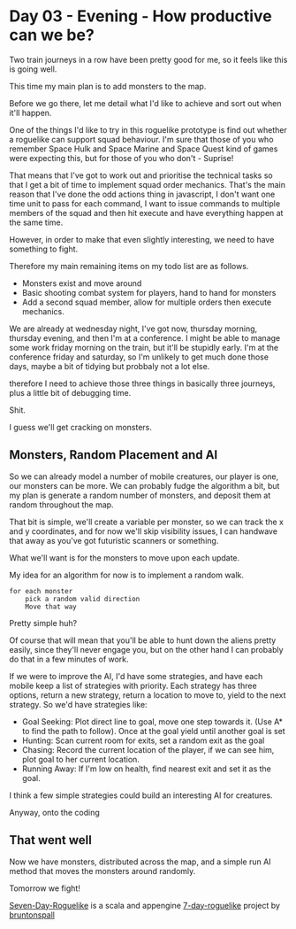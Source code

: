 # Day 03 - Evening - How productive can we be?

Two train journeys in a row have been pretty good for me, so it feels like this is going well.

This time my main plan is to add monsters to the map.

Before we go there, let me detail what I'd like to achieve and sort out when it'll happen.

One of the things I'd like to try in this roguelike prototype is find out whether a roguelike can support squad behaviour.
I'm sure that those of you who remember Space Hulk and Space Marine and Space Quest kind of games were expecting this,
but for those of you who don't - Suprise!

That means that I've got to work out and prioritise the technical tasks so that I get a bit of time to implement squad
order mechanics.  That's the main reason that I've done the odd actions thing in javascript, I don't want one time unit
to pass for each command, I want to issue commands to multiple members of the squad and then hit execute and have
everything happen at the same time.

However, in order to make that even slightly interesting, we need to have something to fight.

Therefore my main remaining items on my todo list are as follows.

* Monsters exist and move around
* Basic shooting combat system for players, hand to hand for monsters
* Add a second squad member, allow for multiple orders then execute mechanics.

We are already at wednesday night, I've got now, thursday morning, thursday evening, and then I'm at a conference.
I might be able to manage some work friday morning on the train, but it'll be stupidly early.
I'm at the conference friday and saturday, so I'm unlikely to get much done those days, maybe a bit of tidying
but probbaly not a lot else.

therefore I need to achieve those three things in basically three journeys, plus a little bit of debugging time.

Shit.

I guess we'll get cracking on monsters.

## Monsters, Random Placement and AI

So we can already model a number of mobile creatures, our player is one, our monsters can be more.
We can probably fudge the algorithm a bit, but my plan is generate a random number of monsters, and deposit them at
random throughout the map.

That bit is simple, we'll create a variable per monster, so we can track the x and y coordinates, and for now we'll skip
visibility issues, I can handwave that away as you've got futuristic scanners or something.

What we'll want is for the monsters to move upon each update.

My idea for an algorithm for now is to implement a random walk.

    for each monster
        pick a random valid direction
        Move that way


Pretty simple huh?

Of course that will mean that you'll be able to hunt down the aliens pretty easily, since they'll never engage you, but
on the other hand I can probably do that in a few minutes of work.

If we were to improve the AI, I'd have some strategies, and have each mobile keep a list of strategies with priority.
Each strategy has three options, return a new strategy, return a location to move to, yield to the next strategy.
So we'd have strategies like:

* Goal Seeking: Plot direct line to goal, move one step towards it. (Use A* to find the path to follow).
  Once at the goal yield until another goal is set
* Hunting: Scan current room for exits, set a random exit as the goal
* Chasing: Record the current location of the player, if we can see him, plot goal to her current location.
* Running Away: If I'm low on health, find nearest exit and set it as the goal.

I think a few simple strategies could build an interesting AI for creatures.

Anyway, onto the coding

## That went well

Now we have monsters, distributed across the map, and a simple run AI method that moves the monsters around randomly.

Tomorrow we fight!

[Seven-Day-Roguelike](http://github.com/bruntonspall/seven-day-roguelike) is a scala and appengine [7-day-roguelike](http://7drl.org) project by [bruntonspall](http://www.brunton-spall.co.uk)


